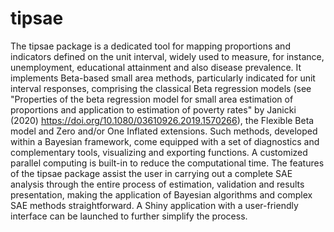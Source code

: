# tipsae

The tipsae package is a dedicated tool for mapping proportions and indicators defined on the unit interval, widely used to measure, for instance, unemployment, educational attainment and also disease prevalence. It implements Beta-based small area methods, particularly indicated for unit interval responses, comprising the classical Beta regression models (see "Properties of the beta regression model for small area estimation of proportions and application to estimation of poverty rates" by Janicki (2020) <https://doi.org/10.1080/03610926.2019.1570266>), the Flexible Beta model and Zero and/or One Inflated extensions. Such methods, developed within a Bayesian framework, come equipped with a set of diagnostics and complementary tools, visualizing and exporting functions. A customized parallel computing is built-in to reduce the computational time. The features of the tipsae package assist the user in carrying out a complete SAE analysis through the entire process of estimation, validation and results presentation, making the application of Bayesian algorithms and complex SAE methods straightforward. A Shiny application with a user-friendly interface can be launched to further simplify the process.
